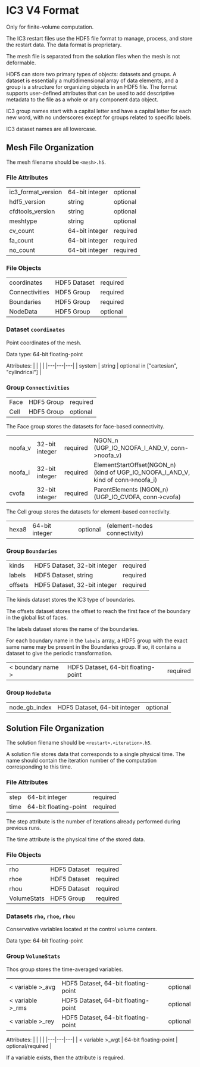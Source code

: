 
# IC3 V4 Format

Only for finite-volume computation.

The IC3 restart files use the HDF5 file format to manage, process, and store the restart data.
The data format is proprietary.

The mesh file is separated from the solution files when the mesh is not deformable.

HDF5 can store two primary types of objects: datasets and groups. A dataset is essentially a multidimensional array of data elements, and a group is a structure for organizing objects in an HDF5 file. The format supports user-defined attributes that can be used to add descriptive metadata to the file as a whole or any component data object.

IC3 group names start with a capital letter and have a capital letter for each new word, with no underscores except for groups related to specific labels.

IC3 dataset names are all lowercase.

## Mesh File Organization

The mesh filename should be `<mesh>.h5`.

### File Attributes

|   |   |   |
|---|---|---|
| ic3_format_version | 64-bit integer | optional  |
| hdf5_version | string | optional |
| cfdtools_version | string | optional |
| meshtype | string | optional |
| cv_count | 64-bit integer | required |
| fa_count | 64-bit integer | required |
| no_count | 64-bit integer | required |

### File Objects

|   |   |   |
|---|---|---|
| coordinates | HDF5 Dataset | required |
| Connectivities | HDF5 Group | required |
| Boundaries | HDF5 Group | required |
| NodeData | HDF5 Group | optional |

### Dataset `coordinates`

Point coordinates of the mesh.

Data type: 64-bit floating-point

Attributes:
|   |   |   |
|---|---|---|
| system | string | optional in ["cartesian", "cylindrical"] |

### Group `Connectivities`

|   |   |   |
|---|---|---|
| Face | HDF5 Group | required |
| Cell | HDF5 Group | optional |

The Face group stores the datasets for face-based connectivity.

|   |   |   |   |
|---|---|---|---|
| noofa_v | 32-bit integer | required | NGON_n (UGP_IO_NOOFA_I_AND_V, conn->noofa_v) |
| noofa_i | 32-bit integer | required | ElementStartOffset(NGON_n)  (kind of UGP_IO_NOOFA_I_AND_V, kind of conn->noofa_i) |
| cvofa | 32-bit integer | required | ParentElements (NGON_n) (UGP_IO_CVOFA, conn->cvofa) |

The Cell group stores the datasets for element-based connectivity.

|   |   |   |   |
|---|---|---|---|
| hexa8 | 64-bit integer | optional | (element-nodes connectivity) |

### Group `Boundaries`

|   |   |   |
|---|---|---|
| kinds | HDF5 Dataset, 32-bit integer | required |
| labels | HDF5 Dataset, string | required |
| offsets | HDF5 Dataset, 32-bit integer | required |

The kinds dataset stores the IC3 type of boundaries.

The offsets dataset stores the offset to reach the first face of the boundary in the global list of faces.

The labels dataset stores the name of the boundaries.

For each boundary name in the `labels` array, a HDF5 group with the exact same name may be present in the Boundaries group. If so, it contains a dataset to give the periodic transformation.

|   |   |   |
|---|---|---|
| < boundary name > | HDF5 Dataset, 64-bit floating-point | required |

### Group `NodeData`

|   |   |   |
|---|---|---|
| node_gb_index | HDF5 Dataset, 64-bit integer | optional |

## Solution File Organization

The solution filename should be `<restart>.<iteration>.h5`.

A solution file stores data that corresponds to a single physical time. The name should contain the iteration number of the computation corresponding to this time.

### File Attributes

|   |   |   |
|---|---|---|
| step | 64-bit integer | required |
| time | 64-bit floating-point | required |

The step attribute is the number of iterations already performed during previous runs.

The time attribute is the physical time of the stored data.

### File Objects

|   |   |   |
|---|---|---|
| rho | HDF5 Dataset | required |
| rhoe | HDF5 Dataset | required |
| rhou | HDF5 Dataset | required |
| VolumeStats | HDF5 Group | required |

### Datasets `rho`, `rhoe`, `rhou`

Conservative variables located at the control volume centers.

Data type: 64-bit floating-point

### Group `VolumeStats`

Thos group stores the time-averaged variables.

|   |   |   |
|---|---|---|
| < variable >_avg | HDF5 Dataset, 64-bit floating-point | optional |
| < variable >_rms | HDF5 Dataset, 64-bit floating-point | optional |
| < variable >_rey | HDF5 Dataset, 64-bit floating-point | optional |

Attributes:
|   |   |   |
|---|---|---|
| < variable >_wgt | 64-bit floating-point | optional/required |

If a variable exists, then the attribute is required.
